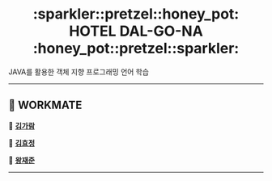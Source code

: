 <h1 align="center"> :sparkler::pretzel::honey_pot: HOTEL DAL-GO-NA :honey_pot::pretzel::sparkler: </h1>
JAVA를 활용한 객체 지향 프로그래밍 언어 학습

---

## 👭 WORKMATE

👩 [**김가람**](https://github.com/kim-garam)

👩 [**김효정**](https://github.com/410am)

🧑 [**왕재준**](https://github.com/jayarnim)

---
